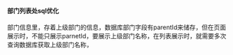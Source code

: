 #### 部门列表处sql优化

​		部门信息里，存着上级部门的信息，数据库部门字段有parentId来储存，但在页面展示时，不能只展示parnetId，要展示上级部门名称，在列表展示时，就需要多次查询数据库获取上级部门名称，